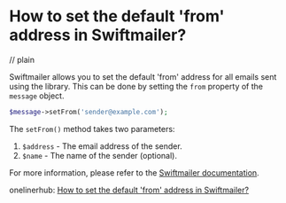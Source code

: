 # How to set the default 'from' address in Swiftmailer?
// plain

Swiftmailer allows you to set the default 'from' address for all emails sent using the library. This can be done by setting the `from` property of the `message` object.

```php
$message->setFrom('sender@example.com');
```

The `setFrom()` method takes two parameters:

1. `$address` - The email address of the sender.
2. `$name` - The name of the sender (optional).

For more information, please refer to the [Swiftmailer documentation](https://swiftmailer.symfony.com/docs/sending.html#setting-the-from-address).

onelinerhub: [How to set the default 'from' address in Swiftmailer?](https://onelinerhub.com/php-swiftmailer/how-to-set-the-default--from--address-in-swiftmailer)